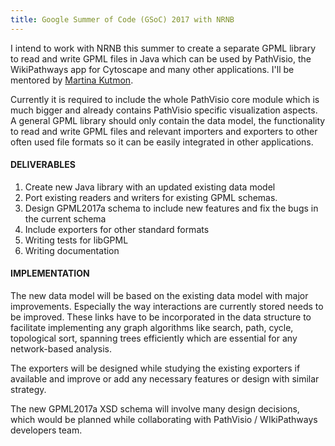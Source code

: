 ```yaml
---
title: Google Summer of Code (GSoC) 2017 with NRNB
---
```



I intend to work with NRNB this summer to create a separate GPML library to read and write GPML files in Java which can be used by PathVisio, the WikiPathways app for Cytoscape and many other applications. I'll be mentored by [Martina Kutmon](https://github.com/mkutmon).

Currently it is required to include the whole PathVisio core module which is much bigger and already contains PathVisio specific visualization aspects. A general GPML library should only contain the data model, the functionality to read and write GPML files and relevant importers and exporters to other often used file formats so it can be easily integrated in other applications.


#### DELIVERABLES
1. Create new Java library with an updated existing data model 
1. Port existing readers and writers for existing GPML schemas.
1. Design GPML2017a schema to include new features and fix the bugs in the current schema
1. Include exporters for other standard formats
1. Writing tests for libGPML
1. Writing documentation

#### IMPLEMENTATION

The new data model will be based on the existing data model with major improvements. Especially the way interactions are currently stored needs to be improved. These links have to be incorporated in the data structure to facilitate implementing any graph algorithms like search, path, cycle, topological sort, spanning trees efficiently which are essential for any network-based analysis.

The exporters will be designed while studying the existing exporters if available and improve or add any necessary features or design with similar strategy.

The new GPML2017a XSD schema will involve many design decisions, which would be planned while collaborating with PathVisio / WIkiPathways developers team. 

